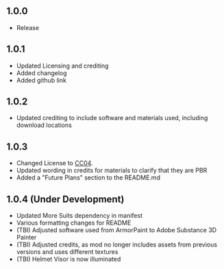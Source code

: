 ## 1.0.0
  
* Release

## 1.0.1
  
* Updated Licensing and crediting
* Added changelog
* Added github link

## 1.0.2

* Updated crediting to include software and materials used, including download locations

## 1.0.3

* Changed License to [CC04](https://creativecommons.org/licenses/by/4.0/).
* Updated wording in credits for materials to clarify that they are PBR
* Added a "Future Plans" section to the README.md

## 1.0.4 (Under Development)

* Updated More Suits dependency in manifest
* Various formatting changes for README
* (TBI) Adjusted software used from ArmorPaint to Adobe Substance 3D Painter
* (TBI) Adjusted credits, as mod no longer includes assets from previous versions and uses different textures
* (TBI) Helmet Visor is now illuminated
